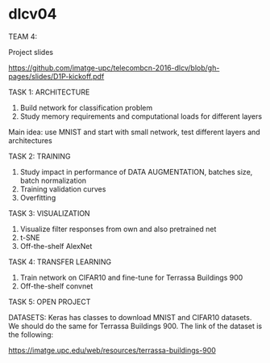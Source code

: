 # dlcv04

TEAM 4:

Project slides

https://github.com/imatge-upc/telecombcn-2016-dlcv/blob/gh-pages/slides/D1P-kickoff.pdf

TASK 1: ARCHITECTURE
1. Build network for classification problem
2. Study memory requirements and computational loads for different layers

Main idea: use MNIST and start with small network, test different layers and architectures

TASK 2: TRAINING
1. Study impact in performance of DATA AUGMENTATION, batches size, batch normalization
2. Training validation curves
3. Overfitting

TASK 3: VISUALIZATION
1. Visualize filter responses from own and also pretrained net
2. t-SNE
3. Off-the-shelf AlexNet

TASK 4: TRANSFER LEARNING
1. Train network on CIFAR10 and fine-tune for Terrassa Buildings 900
2. Off-the-shelf convnet

TASK 5: OPEN PROJECT

DATASETS:
Keras has classes to download MNIST and CIFAR10 datasets. 
We should do the same for Terrassa Buildings 900. The link of the dataset is the following:

https://imatge.upc.edu/web/resources/terrassa-buildings-900


